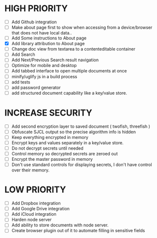 
# HIGH PRIORITY
- [ ] Add Github integration
- [ ] Make about page first to show when accessing from a device/browser that does not have local data..
- [ ] Add Some instructions to About page
- [x] Add library attribution to About page
- [ ] Change doc view from textarea to a contenteditable container
- [ ] Add Search
- [ ] Add Next/Previous Search result navigation
- [ ] Optimize for mobile and desktop
- [ ] Add tabbed interface to open multiple documents at once
- [ ] minify/uglify js in a build process
- [ ] add tests
- [ ] add password generator
- [ ] add structured document capability like a key/value store.

# INCREASE SECURITY
- [ ] Add second encryption layer to saved document ( twofish, threefish )
- [ ] Obfuscate SJCL output so the precise algorithm info is hidden
- [ ] Keep everything encrypted in memory
- [ ] Encrypt keys and values separately in a key/value store.
- [ ] Do not decrypt secrets until needed
- [ ] Control memory so decrypted secrets are zeroed out
- [ ] Encrypt the master password in memory
- [ ] Don't use standard controls for displaying secrets, I don't have control over their memory.

# LOW PRIORITY
- [ ] Add Dropbox integration
- [ ] Add Google Drive integration
- [ ] Add iCloud integration
- [ ] Harden node server
- [ ] Add ability to store documents with node server.
- [ ] Create browser plugin out of it to automate filling in sensitive fields